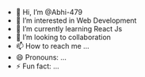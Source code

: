 - 👋 Hi, I’m @Abhi-479
- 👀 I’m interested in Web Development
- 🌱 I’m currently learning React Js
- 💞️ I’m looking to collaboration
- 📫 How to reach me ...
- 😄 Pronouns: ...
- ⚡ Fun fact: ...

<!---
Abhi-479/Abhi-479 is a ✨ special ✨ repository because its `README.md` (this file) appears on your GitHub profile.
You can click the Preview link to take a look at your changes.
--->
